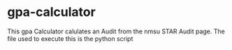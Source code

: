 # gpa-calculator

This gpa Calculator calulates an Audit from the nmsu STAR Audit page. The file used to execute this is the python script 
